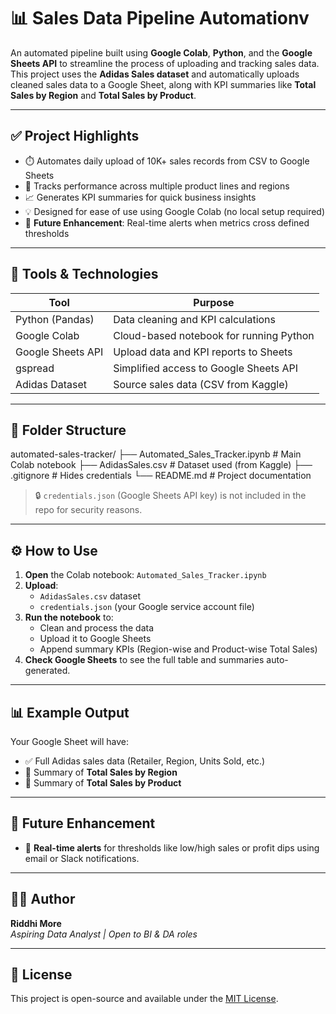 # 📊 Sales Data Pipeline Automationv

An automated pipeline built using **Google Colab**, **Python**, and the **Google Sheets API** to streamline the process of uploading and tracking sales data. This project uses the 
**Adidas Sales dataset** and automatically uploads cleaned sales data to a Google Sheet, along with KPI summaries like **Total Sales by Region** and **Total Sales by Product**.

---

## ✅ Project Highlights

- ⏱️ Automates daily upload of 10K+ sales records from CSV to Google Sheets
- 📍 Tracks performance across multiple product lines and regions
- 📈 Generates KPI summaries for quick business insights
- 💡 Designed for ease of use using Google Colab (no local setup required)
- 🔔 **Future Enhancement**: Real-time alerts when metrics cross defined thresholds

---

## 🧰 Tools & Technologies

| Tool              | Purpose                                 |
|-------------------|------------------------------------------|
| Python (Pandas)   | Data cleaning and KPI calculations       |
| Google Colab      | Cloud-based notebook for running Python  |
| Google Sheets API | Upload data and KPI reports to Sheets    |
| gspread           | Simplified access to Google Sheets API   |
| Adidas Dataset    | Source sales data (CSV from Kaggle)      |

---

## 📁 Folder Structure

automated-sales-tracker/
├── Automated_Sales_Tracker.ipynb # Main Colab notebook
├── AdidasSales.csv # Dataset used (from Kaggle)
├── .gitignore # Hides credentials
└── README.md # Project documentation


> 🔒 `credentials.json` (Google Sheets API key) is not included in the repo for security reasons.

---

## ⚙️ How to Use

1. **Open** the Colab notebook: `Automated_Sales_Tracker.ipynb`
2. **Upload**:
   - `AdidasSales.csv` dataset
   - `credentials.json` (your Google service account file)
3. **Run the notebook** to:
   - Clean and process the data
   - Upload it to Google Sheets
   - Append summary KPIs (Region-wise and Product-wise Total Sales)
4. **Check Google Sheets** to see the full table and summaries auto-generated.

---

## 📊 Example Output

Your Google Sheet will have:
- ✅ Full Adidas sales data (Retailer, Region, Units Sold, etc.)
- 📍 Summary of **Total Sales by Region**
- 📍 Summary of **Total Sales by Product**

---

## 🚀 Future Enhancement

- 🔔 **Real-time alerts** for thresholds like low/high sales or profit dips using email or Slack notifications.

---

## 👩‍💻 Author

**Riddhi More**  
*Aspiring Data Analyst | Open to BI & DA roles*

---

## 📄 License

This project is open-source and available under the [MIT License](https://choosealicense.com/licenses/mit/).
